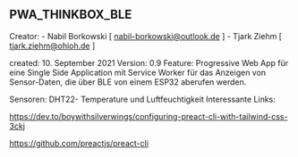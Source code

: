 ## PWA_THINKBOX_BLE

Creator: 
            - Nabil Borkowski [ nabil-borkowski@outlook.de ] 
            - Tjark Ziehm [ tjark.ziehm@ohioh.de ]

created: 10. September 2021
Version: 0.9
Feature: Progressive Web App für eine Single Side Application mit Service Worker für das Anzeigen von Sensor-Daten, die über BLE von einem ESP32 aberufen werden.

Sensoren: DHT22- Temperature und Luftfeuchtigkeit 
Interessante Links:

https://dev.to/boywithsilverwings/configuring-preact-cli-with-tailwind-css-3ckj

https://github.com/preactjs/preact-cli
